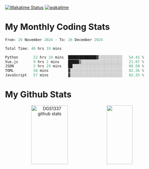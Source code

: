 [![Wakatime Status](https://github.com/noopurphalak/noopurphalak/workflows/wakatime-status-update/badge.svg)](https://github.com/noopurphalak/noopurphalak/actions/workflows/main.yml)
[![wakatime](https://wakatime.com/badge/user/80ace140-ef40-4fdd-b8ed-f3be3d2e1aea.svg)](https://wakatime.com/@80ace140-ef40-4fdd-b8ed-f3be3d2e1aea)

# My Monthly Coding Stats

<!--START_SECTION:waka-->

```python
From: 26 November 2024 - To: 26 December 2024

Total Time: 40 hrs 19 mins

Python       22 hrs 24 mins  █████████████▓░░░░░░░░░░░   54.41 %
Vue.js       9 hrs 2 mins    █████▒░░░░░░░░░░░░░░░░░░░   21.97 %
JSON         3 hrs 29 mins   ██░░░░░░░░░░░░░░░░░░░░░░░   08.50 %
TOML         58 mins         ▓░░░░░░░░░░░░░░░░░░░░░░░░   02.36 %
JavaScript   57 mins         ▓░░░░░░░░░░░░░░░░░░░░░░░░   02.35 %
```

<!--END_SECTION:waka-->

# My Github Stats
<div style="text-align: center;">
  <img width="49%" height="195px" src="https://github-readme-stats-sigma-five.vercel.app/api?username=noopurphalak&show_icons=true&count_private=true&hide_border=true&title_color=00FFFF&icon_color=00FFFF&text_color=00FFFF&bg_color=0d1117" alt="DGS1337 github stats" />
  <img width="41%" height="195px" src="https://github-readme-stats-sigma-five.vercel.app/api/top-langs/?username=noopurphalak&layout=compact&hide_border=true&title_color=00FFFF&text_color=00FFFF&bg_color=0d1117" />
</div>
